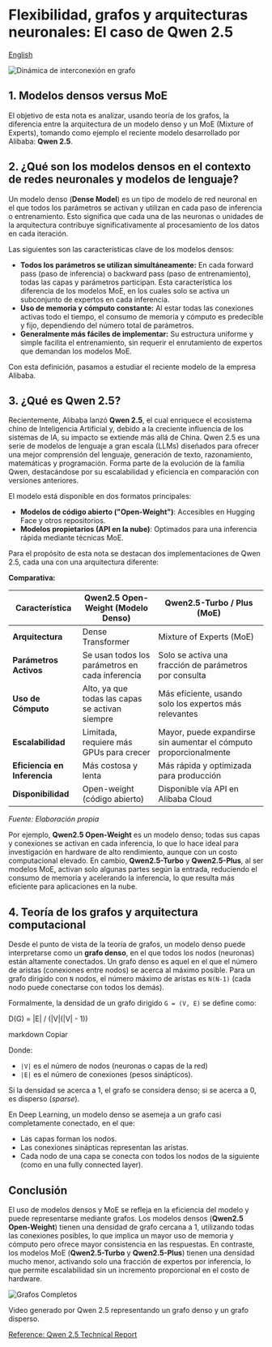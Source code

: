 # Flexibilidad, grafos y arquitecturas neuronales: El caso de Qwen 2.5

[English](https://economiayetica.blogspot.com/2025/02/flexibilidad-grafos-y-arquitecturas_53.html)

![Dinámica de interconexión en grafo](https://blogger.googleusercontent.com/img/b/R29vZ2xl/AVvXsEjSYT6N1_pzDA51MbYvty-gvmgWYJlURfTt9v4j0CA7BczoFvUlDhyRh6iDGPqdiwtpahph-xfhazwaLseSi9s5qGSOG0V09mkbGN4DzKBbNu629SGKItVLhenap6ti-05iPHMDGyfoRqqPII6n4gvXnriXBpIGRG7xiBnSh-otknyziZkqbHNc20BKc9g/s320/20250202_0545_Graph%20Interconnection%20Dynamics_simple_compose_01jk2xbw1vf8tr5vqecyrwf70y.gif)

## 1. Modelos densos versus MoE

El objetivo de esta nota es analizar, usando teoría de los grafos, la diferencia entre la arquitectura de un modelo denso y un MoE (Mixture of Experts), tomando como ejemplo el reciente modelo desarrollado por Alibaba: **Qwen 2.5**.

## 2. ¿Qué son los modelos densos en el contexto de redes neuronales y modelos de lenguaje?

Un modelo denso (**Dense Model**) es un tipo de modelo de red neuronal en el que todos los parámetros se activan y utilizan en cada paso de inferencia o entrenamiento. Esto significa que cada una de las neuronas o unidades de la arquitectura contribuye significativamente al procesamiento de los datos en cada iteración.

Las siguientes son las características clave de los modelos densos:

- **Todos los parámetros se utilizan simultáneamente:** En cada forward pass (paso de inferencia) o backward pass (paso de entrenamiento), todas las capas y parámetros participan. Esta característica los diferencia de los modelos MoE, en los cuales solo se activa un subconjunto de expertos en cada inferencia.
- **Uso de memoria y cómputo constante:** Al estar todas las conexiones activas todo el tiempo, el consumo de memoria y cómputo es predecible y fijo, dependiendo del número total de parámetros.
- **Generalmente más fáciles de implementar:** Su estructura uniforme y simple facilita el entrenamiento, sin requerir el enrutamiento de expertos que demandan los modelos MoE.

Con esta definición, pasamos a estudiar el reciente modelo de la empresa Alibaba.

## 3. ¿Qué es Qwen 2.5?

Recientemente, Alibaba lanzó **Qwen 2.5**, el cual enriquece el ecosistema chino de Inteligencia Artificial y, debido a la creciente influencia de los sistemas de IA, su impacto se extiende más allá de China. Qwen 2.5 es una serie de modelos de lenguaje a gran escala (LLMs) diseñados para ofrecer una mejor comprensión del lenguaje, generación de texto, razonamiento, matemáticas y programación. Forma parte de la evolución de la familia Qwen, destacándose por su escalabilidad y eficiencia en comparación con versiones anteriores.

El modelo está disponible en dos formatos principales:

- **Modelos de código abierto ("Open-Weight")**: Accesibles en Hugging Face y otros repositorios.
- **Modelos propietarios (API en la nube)**: Optimados para una inferencia rápida mediante técnicas MoE.

Para el propósito de esta nota se destacan dos implementaciones de Qwen 2.5, cada una con una arquitectura diferente:

**Comparativa:**

| Característica             | Qwen2.5 Open-Weight (Modelo Denso)                | Qwen2.5-Turbo / Plus (MoE)                                           |
|----------------------------|---------------------------------------------------|----------------------------------------------------------------------|
| **Arquitectura**           | Dense Transformer                                 | Mixture of Experts (MoE)                                             |
| **Parámetros Activos**     | Se usan todos los parámetros en cada inferencia   | Solo se activa una fracción de parámetros por consulta               |
| **Uso de Cómputo**         | Alto, ya que todas las capas se activan siempre   | Más eficiente, usando solo los expertos más relevantes               |
| **Escalabilidad**          | Limitada, requiere más GPUs para crecer           | Mayor, puede expandirse sin aumentar el cómputo proporcionalmente      |
| **Eficiencia en Inferencia** | Más costosa y lenta                             | Más rápida y optimizada para producción                              |
| **Disponibilidad**         | Open-weight (código abierto)                      | Disponible vía API en Alibaba Cloud                                  |

*Fuente: Elaboración propia*

Por ejemplo, **Qwen2.5 Open-Weight** es un modelo denso; todas sus capas y conexiones se activan en cada inferencia, lo que lo hace ideal para investigación en hardware de alto rendimiento, aunque con un costo computacional elevado. En cambio, **Qwen2.5-Turbo** y **Qwen2.5-Plus**, al ser modelos MoE, activan solo algunas partes según la entrada, reduciendo el consumo de memoria y acelerando la inferencia, lo que resulta más eficiente para aplicaciones en la nube.

## 4. Teoría de los grafos y arquitectura computacional

Desde el punto de vista de la teoría de grafos, un modelo denso puede interpretarse como un **grafo denso**, en el que todos los nodos (neuronas) están altamente conectados. Un grafo denso es aquel en el que el número de aristas (conexiones entre nodos) se acerca al máximo posible. Para un grafo dirigido con `N` nodos, el número máximo de aristas es `N(N-1)` (cada nodo puede conectarse con todos los demás).

Formalmente, la densidad de un grafo dirigido `G = (V, E)` se define como:

D(G) = |E| / (|V|(|V| - 1))

markdown
Copiar

Donde:
- `|V|` es el número de nodos (neuronas o capas de la red)
- `|E|` es el número de conexiones (pesos sinápticos).

Si la densidad se acerca a 1, el grafo se considera denso; si se acerca a 0, es disperso (*sparse*).

En Deep Learning, un modelo denso se asemeja a un grafo casi completamente conectado, en el que:
- Las capas forman los nodos.
- Las conexiones sinápticas representan las aristas.
- Cada nodo de una capa se conecta con todos los nodos de la siguiente (como en una fully connected layer).

## Conclusión

El uso de modelos densos y MoE se refleja en la eficiencia del modelo y puede representarse mediante grafos. Los modelos densos (**Qwen2.5 Open-Weight**) tienen una densidad de grafo cercana a 1, utilizando todas las conexiones posibles, lo que implica un mayor uso de memoria y cómputo pero ofrece mayor consistencia en las respuestas. En contraste, los modelos MoE (**Qwen2.5-Turbo** y **Qwen2.5-Plus**) tienen una densidad mucho menor, activando solo una fracción de expertos por inferencia, lo que permite escalabilidad sin un incremento proporcional en el costo de hardware.

![Grafos Completos](https://blogger.googleusercontent.com/img/b/R29vZ2xl/AVvXsEjQtx6hUt9Vu_a-kVpLrj40BR_Hyhxc8zscng-88kB9vXLqF9xlcFLiivXR5uFeahe6tPssbksDsxHsKfDz_kKxBM_TPBpIwyOjlA7WPLwtJJcSPEsInVcFUzbToNjapspjPC0LDqf2YELbcAgzRiWWPAFoeWzx439Ypt5rYF2VOL5Ussn3Mr7b9CrOQBU/s320/grafos%20completos.gif)

Video generado por Qwen 2.5 representando un grafo denso y un grafo disperso.

[Reference: Qwen 2.5 Technical Report](https://arxiv.org/abs/2412.15115)
